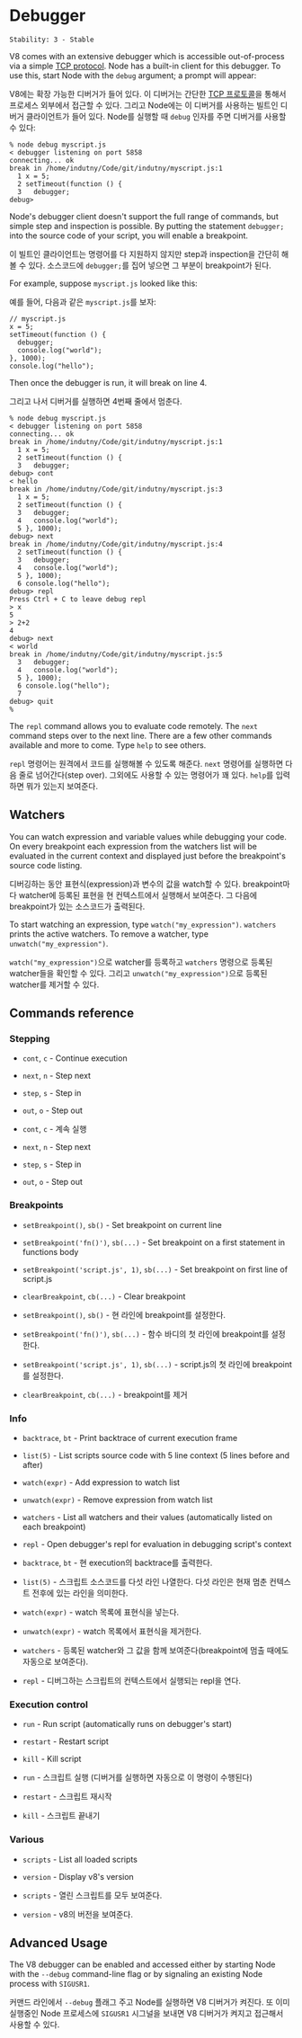 # Debugger

    Stability: 3 - Stable

<!-- type=misc -->

V8 comes with an extensive debugger which is accessible out-of-process via a
simple [TCP protocol](http://code.google.com/p/v8/wiki/DebuggerProtocol).
Node has a built-in client for this debugger. To use this, start Node with the
`debug` argument; a prompt will appear:

V8에는 확장 가능한 디버거가 들어 있다. 이 디버거는 간단한 [TCP 프로토콜](http://code.google.com/p/v8/wiki/DebuggerProtocol)을 통해서 프로세스 외부에서 접근할 수 있다. 그리고 Node에는 이 디버거를 사용하는 빌트인 디버거 클라이언트가 들어 있다. Node를 실행할 때 `debug` 인자를 주면 디버거를 사용할 수 있다:

    % node debug myscript.js
    < debugger listening on port 5858
    connecting... ok
    break in /home/indutny/Code/git/indutny/myscript.js:1
      1 x = 5;
      2 setTimeout(function () {
      3   debugger;
    debug>

Node's debugger client doesn't support the full range of commands, but
simple step and inspection is possible. By putting the statement `debugger;`
into the source code of your script, you will enable a breakpoint.

이 빌트인 클라이언트는 명령어를 다 지원하지 않지만 step과 inspection을 간단히 해볼 수 있다. 소스코드에 `debugger;`를 집어 넣으면 그 부분이 breakpoint가 된다.

For example, suppose `myscript.js` looked like this:

예를 들어, 다음과 같은 `myscript.js`를 보자:

    // myscript.js
    x = 5;
    setTimeout(function () {
      debugger;
      console.log("world");
    }, 1000);
    console.log("hello");

Then once the debugger is run, it will break on line 4.

그리고 나서 디버거를 실행하면 4번째 줄에서 멈춘다.

    % node debug myscript.js
    < debugger listening on port 5858
    connecting... ok
    break in /home/indutny/Code/git/indutny/myscript.js:1
      1 x = 5;
      2 setTimeout(function () {
      3   debugger;
    debug> cont
    < hello
    break in /home/indutny/Code/git/indutny/myscript.js:3
      1 x = 5;
      2 setTimeout(function () {
      3   debugger;
      4   console.log("world");
      5 }, 1000);
    debug> next
    break in /home/indutny/Code/git/indutny/myscript.js:4
      2 setTimeout(function () {
      3   debugger;
      4   console.log("world");
      5 }, 1000);
      6 console.log("hello");
    debug> repl
    Press Ctrl + C to leave debug repl
    > x
    5
    > 2+2
    4
    debug> next
    < world
    break in /home/indutny/Code/git/indutny/myscript.js:5
      3   debugger;
      4   console.log("world");
      5 }, 1000);
      6 console.log("hello");
      7
    debug> quit
    %

The `repl` command allows you to evaluate code remotely. The `next` command
steps over to the next line. There are a few other commands available and more
to come. Type `help` to see others.

`repl` 명령어는 원격에서 코드를 실행해볼 수 있도록 해준다. `next` 명령어를 실행하면 다음 줄로 넘어간다(step over). 그외에도 사용할 수 있는 명령어가 꽤 있다. `help`를 입력하면 뭐가 있는지 보여준다.

## Watchers

You can watch expression and variable values while debugging your code.
On every breakpoint each expression from the watchers list will be evaluated
in the current context and displayed just before the breakpoint's source code
listing.

디버깅하는 동안 표현식(expression)과 변수의 값을 watch할 수 있다. breakpoint마다 watcher에 등록된 표현을 현 컨텍스트에서 실행해서 보여준다. 그 다음에 breakpoint가 있는 소스코드가 출력된다.

To start watching an expression, type `watch("my_expression")`. `watchers`
prints the active watchers. To remove a watcher, type
`unwatch("my_expression")`.

`watch("my_expression")`으로 watcher를 등록하고 `watchers` 명령으로 등록된 watcher들을 확인할 수 있다. 그리고 `unwatch("my_expression")`으로 등록된 watcher를 제거할 수 있다.

## Commands reference

### Stepping

* `cont`, `c` - Continue execution
* `next`, `n` - Step next
* `step`, `s` - Step in
* `out`, `o` - Step out

* `cont`, `c` - 계속 실행
* `next`, `n` - Step next
* `step`, `s` - Step in
* `out`, `o` - Step out

### Breakpoints

* `setBreakpoint()`, `sb()` - Set breakpoint on current line
* `setBreakpoint('fn()')`, `sb(...)` - Set breakpoint on a first statement in
functions body
* `setBreakpoint('script.js', 1)`, `sb(...)` - Set breakpoint on first line of
script.js
* `clearBreakpoint`, `cb(...)` - Clear breakpoint

* `setBreakpoint()`, `sb()` - 현 라인에 breakpoint를 설정한다.
* `setBreakpoint('fn()')`, `sb(...)` - 함수 바디의 첫 라인에 breakpoint를 설정한다.
* `setBreakpoint('script.js', 1)`, `sb(...)` - script.js의 첫 라인에 breakpoint를 설정한다.
* `clearBreakpoint`, `cb(...)` - breakpoint를 제거

### Info

* `backtrace`, `bt` - Print backtrace of current execution frame
* `list(5)` - List scripts source code with 5 line context (5 lines before and
after)
* `watch(expr)` - Add expression to watch list
* `unwatch(expr)` - Remove expression from watch list
* `watchers` - List all watchers and their values (automatically listed on each
breakpoint)
* `repl` - Open debugger's repl for evaluation in debugging script's context

* `backtrace`, `bt` - 현 execution의 backtrace를 출력한다.
* `list(5)` - 스크립트 소스코드를 다섯 라인 나열한다. 다섯 라인은 현재 멈춘 컨텍스트 전후에 있는 라인을 의미한다.
* `watch(expr)` - watch 목록에 표현식을 넣는다.
* `unwatch(expr)` - watch 목록에서 표현식을 제거한다.
* `watchers` - 등록된 watcher와 그 값을 함께 보여준다(breakpoint에 멈출 때에도 자동으로 보여준다).
* `repl` - 디버그하는 스크립트의 컨텍스트에서 실행되는 repl을 연다. 

### Execution control

* `run` - Run script (automatically runs on debugger's start)
* `restart` - Restart script
* `kill` - Kill script

* `run` - 스크립트 실행 (디버거를 실행하면 자동으로 이 명령이 수행된다)
* `restart` - 스크립트 재시작
* `kill` - 스크립트 끝내기

### Various

* `scripts` - List all loaded scripts
* `version` - Display v8's version

* `scripts` - 열린 스크립트를 모두 보여준다.
* `version` - v8의 버전을 보여준다.

## Advanced Usage

The V8 debugger can be enabled and accessed either by starting Node with
the `--debug` command-line flag or by signaling an existing Node process
with `SIGUSR1`.

커맨드 라인에서 `--debug` 플래그 주고 Node를 실행하면 V8 디버거가 켜진다. 또 이미 실행중인 Node 프로세스에 `SIGUSR1` 시그널을 보내면 V8 디버거가 켜지고 접근해서 사용할 수 있다.

